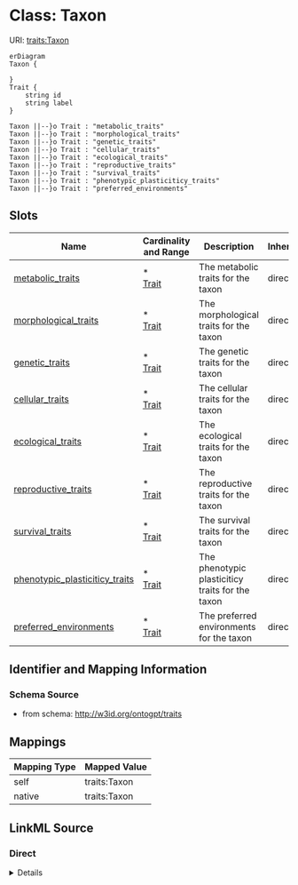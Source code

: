 

# Class: Taxon



URI: [traits:Taxon](http://w3id.org/ontogpt/traits/Taxon)



```mermaid
erDiagram
Taxon {

}
Trait {
    string id  
    string label  
}

Taxon ||--}o Trait : "metabolic_traits"
Taxon ||--}o Trait : "morphological_traits"
Taxon ||--}o Trait : "genetic_traits"
Taxon ||--}o Trait : "cellular_traits"
Taxon ||--}o Trait : "ecological_traits"
Taxon ||--}o Trait : "reproductive_traits"
Taxon ||--}o Trait : "survival_traits"
Taxon ||--}o Trait : "phenotypic_plasticiticy_traits"
Taxon ||--}o Trait : "preferred_environments"

```



<!-- no inheritance hierarchy -->


## Slots

| Name | Cardinality and Range | Description | Inheritance |
| ---  | --- | --- | --- |
| [metabolic_traits](metabolic_traits.md) | * <br/> [Trait](Trait.md) | The metabolic traits for the taxon | direct |
| [morphological_traits](morphological_traits.md) | * <br/> [Trait](Trait.md) | The morphological traits for the taxon | direct |
| [genetic_traits](genetic_traits.md) | * <br/> [Trait](Trait.md) | The genetic traits for the taxon | direct |
| [cellular_traits](cellular_traits.md) | * <br/> [Trait](Trait.md) | The cellular traits for the taxon | direct |
| [ecological_traits](ecological_traits.md) | * <br/> [Trait](Trait.md) | The ecological traits for the taxon | direct |
| [reproductive_traits](reproductive_traits.md) | * <br/> [Trait](Trait.md) | The reproductive traits for the taxon | direct |
| [survival_traits](survival_traits.md) | * <br/> [Trait](Trait.md) | The survival traits for the taxon | direct |
| [phenotypic_plasticiticy_traits](phenotypic_plasticiticy_traits.md) | * <br/> [Trait](Trait.md) | The phenotypic plasticiticy traits for the taxon | direct |
| [preferred_environments](preferred_environments.md) | * <br/> [Trait](Trait.md) | The preferred environments for the taxon | direct |









## Identifier and Mapping Information







### Schema Source


* from schema: http://w3id.org/ontogpt/traits





## Mappings

| Mapping Type | Mapped Value |
| ---  | ---  |
| self | traits:Taxon |
| native | traits:Taxon |





## LinkML Source

<!-- TODO: investigate https://stackoverflow.com/questions/37606292/how-to-create-tabbed-code-blocks-in-mkdocs-or-sphinx -->

### Direct

<details>
```yaml
name: Taxon
from_schema: http://w3id.org/ontogpt/traits
attributes:
  metabolic_traits:
    name: metabolic_traits
    annotations:
      prompt:
        tag: prompt
        value: a semicolon separated list of every specific organism metabolic trait
    description: The metabolic traits for the taxon.
    from_schema: http://w3id.org/ontogpt/traits
    rank: 1000
    multivalued: true
    domain_of:
    - Taxon
    range: Trait
  morphological_traits:
    name: morphological_traits
    annotations:
      prompt:
        tag: prompt
        value: a semicolon separated list of every specific organism morphological
          trait
    description: The morphological traits for the taxon.
    from_schema: http://w3id.org/ontogpt/traits
    rank: 1000
    multivalued: true
    domain_of:
    - Taxon
    range: Trait
  genetic_traits:
    name: genetic_traits
    annotations:
      prompt:
        tag: prompt
        value: a semicolon separated list of every specific organism genetic trait
    description: The genetic traits for the taxon.
    from_schema: http://w3id.org/ontogpt/traits
    rank: 1000
    multivalued: true
    domain_of:
    - Taxon
    range: Trait
  cellular_traits:
    name: cellular_traits
    annotations:
      prompt:
        tag: prompt
        value: a semicolon separated list of every specific organism cellular trait
    description: The cellular traits for the taxon.
    from_schema: http://w3id.org/ontogpt/traits
    rank: 1000
    multivalued: true
    domain_of:
    - Taxon
    range: Trait
  ecological_traits:
    name: ecological_traits
    annotations:
      prompt:
        tag: prompt
        value: a semicolon separated list of every specific organism ecological trait
    description: The ecological traits for the taxon.
    from_schema: http://w3id.org/ontogpt/traits
    rank: 1000
    multivalued: true
    domain_of:
    - Taxon
    range: Trait
  reproductive_traits:
    name: reproductive_traits
    annotations:
      prompt:
        tag: prompt
        value: a semicolon separated list of every specific organism reproductive
          trait
    description: The reproductive traits for the taxon.
    from_schema: http://w3id.org/ontogpt/traits
    rank: 1000
    multivalued: true
    domain_of:
    - Taxon
    range: Trait
  survival_traits:
    name: survival_traits
    annotations:
      prompt:
        tag: prompt
        value: a semicolon separated list of every specific organism survival trait
    description: The survival traits for the taxon.
    from_schema: http://w3id.org/ontogpt/traits
    rank: 1000
    multivalued: true
    domain_of:
    - Taxon
    range: Trait
  phenotypic_plasticiticy_traits:
    name: phenotypic_plasticiticy_traits
    annotations:
      prompt:
        tag: prompt
        value: a semicolon separated list of every specific organism phenotypic plasticiticy
          trait
    description: The phenotypic plasticiticy traits for the taxon.
    from_schema: http://w3id.org/ontogpt/traits
    rank: 1000
    multivalued: true
    domain_of:
    - Taxon
    range: Trait
  preferred_environments:
    name: preferred_environments
    annotations:
      prompt:
        tag: prompt
        value: a semicolon separated list of the environments the organism is typically
          found in or isolated from
    description: The preferred environments for the taxon.
    from_schema: http://w3id.org/ontogpt/traits
    rank: 1000
    multivalued: true
    domain_of:
    - Taxon
    range: Trait
tree_root: true

```
</details>

### Induced

<details>
```yaml
name: Taxon
from_schema: http://w3id.org/ontogpt/traits
attributes:
  metabolic_traits:
    name: metabolic_traits
    annotations:
      prompt:
        tag: prompt
        value: a semicolon separated list of every specific organism metabolic trait
    description: The metabolic traits for the taxon.
    from_schema: http://w3id.org/ontogpt/traits
    rank: 1000
    multivalued: true
    alias: metabolic_traits
    owner: Taxon
    domain_of:
    - Taxon
    range: Trait
  morphological_traits:
    name: morphological_traits
    annotations:
      prompt:
        tag: prompt
        value: a semicolon separated list of every specific organism morphological
          trait
    description: The morphological traits for the taxon.
    from_schema: http://w3id.org/ontogpt/traits
    rank: 1000
    multivalued: true
    alias: morphological_traits
    owner: Taxon
    domain_of:
    - Taxon
    range: Trait
  genetic_traits:
    name: genetic_traits
    annotations:
      prompt:
        tag: prompt
        value: a semicolon separated list of every specific organism genetic trait
    description: The genetic traits for the taxon.
    from_schema: http://w3id.org/ontogpt/traits
    rank: 1000
    multivalued: true
    alias: genetic_traits
    owner: Taxon
    domain_of:
    - Taxon
    range: Trait
  cellular_traits:
    name: cellular_traits
    annotations:
      prompt:
        tag: prompt
        value: a semicolon separated list of every specific organism cellular trait
    description: The cellular traits for the taxon.
    from_schema: http://w3id.org/ontogpt/traits
    rank: 1000
    multivalued: true
    alias: cellular_traits
    owner: Taxon
    domain_of:
    - Taxon
    range: Trait
  ecological_traits:
    name: ecological_traits
    annotations:
      prompt:
        tag: prompt
        value: a semicolon separated list of every specific organism ecological trait
    description: The ecological traits for the taxon.
    from_schema: http://w3id.org/ontogpt/traits
    rank: 1000
    multivalued: true
    alias: ecological_traits
    owner: Taxon
    domain_of:
    - Taxon
    range: Trait
  reproductive_traits:
    name: reproductive_traits
    annotations:
      prompt:
        tag: prompt
        value: a semicolon separated list of every specific organism reproductive
          trait
    description: The reproductive traits for the taxon.
    from_schema: http://w3id.org/ontogpt/traits
    rank: 1000
    multivalued: true
    alias: reproductive_traits
    owner: Taxon
    domain_of:
    - Taxon
    range: Trait
  survival_traits:
    name: survival_traits
    annotations:
      prompt:
        tag: prompt
        value: a semicolon separated list of every specific organism survival trait
    description: The survival traits for the taxon.
    from_schema: http://w3id.org/ontogpt/traits
    rank: 1000
    multivalued: true
    alias: survival_traits
    owner: Taxon
    domain_of:
    - Taxon
    range: Trait
  phenotypic_plasticiticy_traits:
    name: phenotypic_plasticiticy_traits
    annotations:
      prompt:
        tag: prompt
        value: a semicolon separated list of every specific organism phenotypic plasticiticy
          trait
    description: The phenotypic plasticiticy traits for the taxon.
    from_schema: http://w3id.org/ontogpt/traits
    rank: 1000
    multivalued: true
    alias: phenotypic_plasticiticy_traits
    owner: Taxon
    domain_of:
    - Taxon
    range: Trait
  preferred_environments:
    name: preferred_environments
    annotations:
      prompt:
        tag: prompt
        value: a semicolon separated list of the environments the organism is typically
          found in or isolated from
    description: The preferred environments for the taxon.
    from_schema: http://w3id.org/ontogpt/traits
    rank: 1000
    multivalued: true
    alias: preferred_environments
    owner: Taxon
    domain_of:
    - Taxon
    range: Trait
tree_root: true

```
</details>